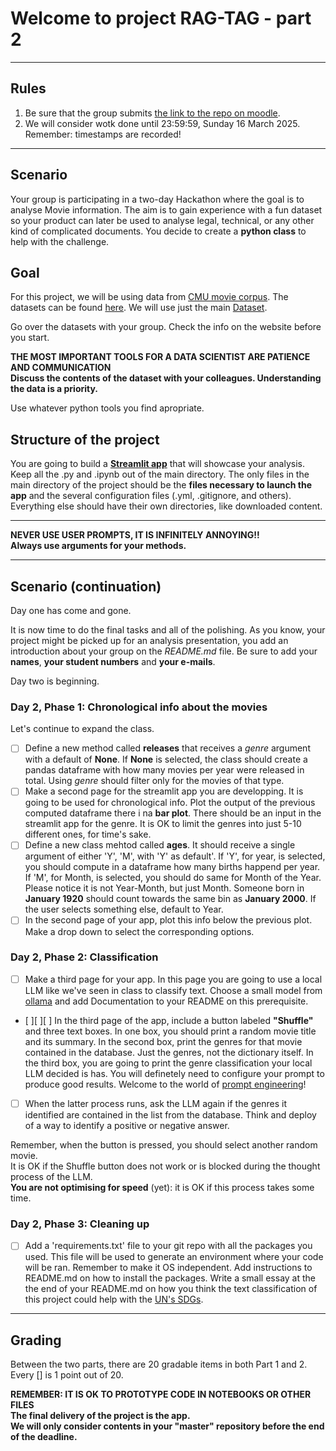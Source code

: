 # Welcome to project RAG-TAG - part 2
---
## Rules
1. Be sure that the group submits [the link to the repo on moodle](https://moodle.novasbe.pt/mod/assign/view.php?id=350921).
2. We will consider wotk done until 23:59:59, Sunday 16 March 2025. Remember: timestamps are recorded!

---

## Scenario

Your group is participating in a two-day Hackathon where the goal is to analyse Movie information. The aim is to gain experience with a fun dataset so your product can later be used to analyse legal, technical, or any other kind of complicated documents. You decide to create a **python class** to help with the challenge.

## Goal

For this project, we will be using data from [CMU movie corpus](https://www.cmu.edu/). The datasets can be found [here](http://www.cs.cmu.edu/~ark/personas/). We will use just the main [Dataset](http://www.cs.cmu.edu/~ark/personas/data/MovieSummaries.tar.gz).

Go over the datasets with your group. Check the info on the website before you start.

<div class="alert alert-danger">
    <b> THE MOST IMPORTANT TOOLS FOR A DATA SCIENTIST ARE PATIENCE AND COMMUNICATION</b>
    <br>
    <b> Discuss the contents of the dataset with your colleagues. Understanding the data is a priority. </b>
</div>

Use whatever python tools you find apropriate.

## Structure of the project

You are going to build a **[Streamlit app](https://streamlit.io/)** that will showcase your analysis.  
Keep all the .py and .ipynb out of the main directory. The only files in the main directory of the project should be the **files necessary to launch the app** and the several configuration files (.yml, .gitignore, and others). Everything else should have their own directories, like downloaded content.


---
<div class="alert alert-danger">
    <b> NEVER USE USER PROMPTS, IT IS INFINITELY ANNOYING!! </b>
    <br>
    <b> Always use arguments for your methods.</b>
</div>


---
## Scenario (continuation)

Day one has come and gone.

It is now time to do the final tasks and all of the polishing. As you know, your project might be picked up for an analysis presentation, you add an introduction about your group on the _README.md_ file. Be sure to add your **names**, **your student numbers** and **your e-mails**.

Day two is beginning.

### Day 2, Phase 1: Chronological info about the movies

Let's continue to expand the class.

- [ ] Define a new method called **releases** that receives a _genre_ argument with a default of **None**. If **None** is selected, the class should create a pandas dataframe with how many movies per year were released in total. Using _genre_ should filter only for the movies of that type.
- [ ] Make a second page for the streamlit app you are developping. It is going to be used for chronological info. Plot the output of the previous computed dataframe there i na **bar plot**. There should be an input in the streamlit app for the genre. It is OK to limit the genres into just 5-10 different ones, for time's sake.
- [ ] Define a new class mehtod called **ages**. It should receive a single argument of either 'Y', 'M', with 'Y' as default'. If 'Y', for year, is selected, you should compute in a dataframe how many births happend per year. If 'M', for Month, is selected, you should do same for Month of the Year. Please notice it is not Year-Month, but just Month. Someone born in **January 1920** should count towards the same bin as **January 2000**. If the user selects something else, default to Year.
- [ ] In the second page of your app, plot this info below the previous plot. Make a drop down to select the corresponding options.

### Day 2, Phase 2: Classification

- [ ] Make a third page for your app. In this page you are going to use a local LLM like we've seen in class to classify text. Choose a small model from [ollama](www.ollama.com) and add Documentation to your README on this prerequisite.
- [ ][ ][ ] In the third page of the app, include a button labeled **"Shuffle"** and three text boxes. In one box, you should print a random movie title and its summary. In the second box, print the genres for that movie contained in the database. Just the genres, not the dictionary itself. In the third box, you are going to print the genre classification your local LLM decided is has. You will definetely need to configure your prompt to produce good results. Welcome to the world of [prompt engineering](https://en.wikipedia.org/wiki/Prompt_engineering)!
- [ ] When the latter process runs, ask the LLM again if the genres it identified are contained in the list from the database. Think and deploy of a way to identify a positive or negative answer.

Remember, when the button is pressed, you should select another random movie.  
It is OK if the Shuffle button does not work or is blocked during the thought process of the LLM.  
**You are not optimising for speed** (yet): it is OK if this process takes some time.  

### Day 2, Phase 3: Cleaning up

- [ ] Add a 'requirements.txt' file to your git repo with all the packages you used. This file will be used to generate an environment where your code will be ran. Remember to make it OS independent. Add instructions to README.md on how to install the packages. Write a small essay at the the end of your README.md on how you think the text classification of this project could help with the [UN's SDGs](https://sdgs.un.org/goals).

---
## Grading

Between the two parts, there are 20 gradable items in both Part 1 and 2. Every [] is 1 point out of 20.

<div class="alert alert-danger">
    <b> REMEMBER: IT IS OK TO PROTOTYPE CODE IN NOTEBOOKS OR OTHER FILES </b>
    <br>
    <b> The final delivery of the project is the app. </b>
    <br>
    <b> We will only consider contents in your "master" repository before the end of the deadline.</b>
</div>
